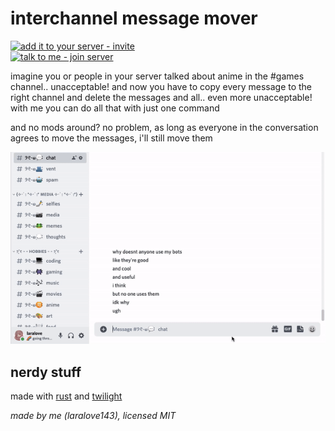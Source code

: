 # interchannel message mover
[![add it to your server - invite](https://img.shields.io/badge/add_it_to_your_server-invite-5865F2?style=for-the-badge&logo=discord&logoColor=white)](https://discord.com/api/oauth2/authorize?client_id=925836652558057552&permissions=671091712&scope=bot%20applications.commands)  
[![talk to me - join server](https://img.shields.io/badge/talk_to_me-join-5865F2?style=for-the-badge&logo=discord&logoColor=white)](https://discord.gg/RQhskPjrGv)

imagine you or people in your server talked about anime in the #games channel.. unacceptable! and now you have to copy every message to the right channel and delete the messages and all.. even more unacceptable! with me you can do all that with just one command

and no mods around? no problem, as long as everyone in the conversation agrees to move the messages, i'll still move them

![example](example.gif)

## nerdy stuff
made with [rust](https://www.rust-lang.org) and [twilight](https://github.com/twilight-rs/twilight)

*made by me (laralove143), licensed MIT*
